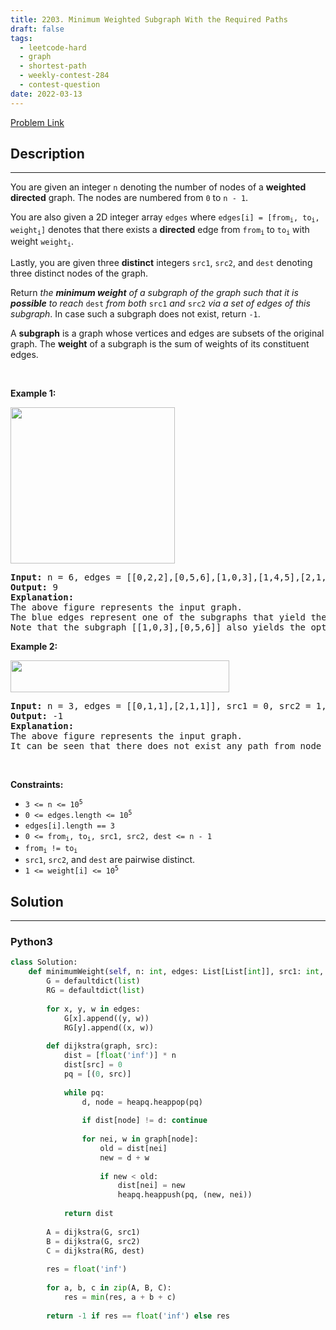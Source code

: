 ```yaml
---
title: 2203. Minimum Weighted Subgraph With the Required Paths
draft: false
tags: 
  - leetcode-hard
  - graph
  - shortest-path
  - weekly-contest-284
  - contest-question
date: 2022-03-13
---
```


[Problem Link](https://leetcode.com/problems/minimum-weighted-subgraph-with-the-required-paths/)

## Description

---
<p>You are given an integer <code>n</code> denoting the number of nodes of a <strong>weighted directed</strong> graph. The nodes are numbered from <code>0</code> to <code>n - 1</code>.</p>

<p>You are also given a 2D integer array <code>edges</code> where <code>edges[i] = [from<sub>i</sub>, to<sub>i</sub>, weight<sub>i</sub>]</code> denotes that there exists a <strong>directed</strong> edge from <code>from<sub>i</sub></code> to <code>to<sub>i</sub></code> with weight <code>weight<sub>i</sub></code>.</p>

<p>Lastly, you are given three <strong>distinct</strong> integers <code>src1</code>, <code>src2</code>, and <code>dest</code> denoting three distinct nodes of the graph.</p>

<p>Return <em>the <strong>minimum weight</strong> of a subgraph of the graph such that it is <strong>possible</strong> to reach</em> <code>dest</code> <em>from both</em> <code>src1</code> <em>and</em> <code>src2</code> <em>via a set of edges of this subgraph</em>. In case such a subgraph does not exist, return <code>-1</code>.</p>

<p>A <strong>subgraph</strong> is a graph whose vertices and edges are subsets of the original graph. The <strong>weight</strong> of a subgraph is the sum of weights of its constituent edges.</p>

<p>&nbsp;</p>
<p><strong class="example">Example 1:</strong></p>
<img alt="" src="https://assets.leetcode.com/uploads/2022/02/17/example1drawio.png" style="width: 263px; height: 250px;" />
<pre>
<strong>Input:</strong> n = 6, edges = [[0,2,2],[0,5,6],[1,0,3],[1,4,5],[2,1,1],[2,3,3],[2,3,4],[3,4,2],[4,5,1]], src1 = 0, src2 = 1, dest = 5
<strong>Output:</strong> 9
<strong>Explanation:</strong>
The above figure represents the input graph.
The blue edges represent one of the subgraphs that yield the optimal answer.
Note that the subgraph [[1,0,3],[0,5,6]] also yields the optimal answer. It is not possible to get a subgraph with less weight satisfying all the constraints.
</pre>

<p><strong class="example">Example 2:</strong></p>
<img alt="" src="https://assets.leetcode.com/uploads/2022/02/17/example2-1drawio.png" style="width: 350px; height: 51px;" />
<pre>
<strong>Input:</strong> n = 3, edges = [[0,1,1],[2,1,1]], src1 = 0, src2 = 1, dest = 2
<strong>Output:</strong> -1
<strong>Explanation:</strong>
The above figure represents the input graph.
It can be seen that there does not exist any path from node 1 to node 2, hence there are no subgraphs satisfying all the constraints.
</pre>

<p>&nbsp;</p>
<p><strong>Constraints:</strong></p>

<ul>
	<li><code>3 &lt;= n &lt;= 10<sup>5</sup></code></li>
	<li><code>0 &lt;= edges.length &lt;= 10<sup>5</sup></code></li>
	<li><code>edges[i].length == 3</code></li>
	<li><code>0 &lt;= from<sub>i</sub>, to<sub>i</sub>, src1, src2, dest &lt;= n - 1</code></li>
	<li><code>from<sub>i</sub> != to<sub>i</sub></code></li>
	<li><code>src1</code>, <code>src2</code>, and <code>dest</code> are pairwise distinct.</li>
	<li><code>1 &lt;= weight[i] &lt;= 10<sup>5</sup></code></li>
</ul>


## Solution

---
### Python3
``` py title='minimum-weighted-subgraph-with-the-required-paths'
class Solution:
    def minimumWeight(self, n: int, edges: List[List[int]], src1: int, src2: int, dest: int) -> int:
        G = defaultdict(list)
        RG = defaultdict(list)
        
        for x, y, w in edges:
            G[x].append((y, w))
            RG[y].append((x, w))
        
        def dijkstra(graph, src):
            dist = [float('inf')] * n
            dist[src] = 0
            pq = [(0, src)]
            
            while pq:
                d, node = heapq.heappop(pq)
                
                if dist[node] != d: continue
                
                for nei, w in graph[node]:
                    old = dist[nei]
                    new = d + w
                    
                    if new < old:
                        dist[nei] = new
                        heapq.heappush(pq, (new, nei))
            
            return dist
        
        A = dijkstra(G, src1)
        B = dijkstra(G, src2)
        C = dijkstra(RG, dest)
        
        res = float('inf')
        
        for a, b, c in zip(A, B, C):
            res = min(res, a + b + c)
        
        return -1 if res == float('inf') else res
            
            
```

